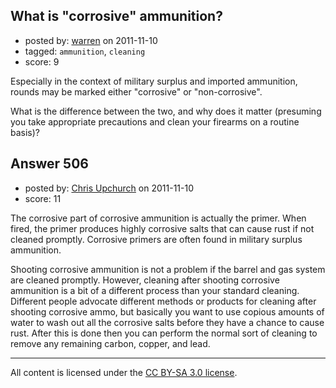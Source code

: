 ## What is "corrosive" ammunition?

- posted by: [warren](https://stackexchange.com/users/-1/143-warren) on 2011-11-10
- tagged: `ammunition`, `cleaning`
- score: 9

Especially in the context of military surplus and imported ammunition, rounds may be marked either "corrosive" or "non-corrosive".

What is the difference between the two, and why does it matter (presuming you take appropriate precautions and clean your firearms on a routine basis)?


## Answer 506

- posted by: [Chris Upchurch](https://stackexchange.com/users/-1/79-chris-upchurch) on 2011-11-10
- score: 11

The corrosive part of corrosive ammunition is actually the primer.  When fired, the primer produces highly corrosive salts that can cause rust if not cleaned promptly.  Corrosive primers are often found in military surplus ammunition.

Shooting corrosive ammunition is not a problem if the barrel and gas system are cleaned promptly.  However, cleaning after shooting corrosive ammunition is a bit of a different process than your standard cleaning.  Different people advocate different methods or products for cleaning after shooting corrosive ammo, but basically you want to use copious amounts of water to wash out all the corrosive salts before they have a chance to cause rust.  After this is done then you can perform the normal sort of cleaning to remove any remaining carbon, copper, and lead.



---

All content is licensed under the [CC BY-SA 3.0 license](https://creativecommons.org/licenses/by-sa/3.0/).
